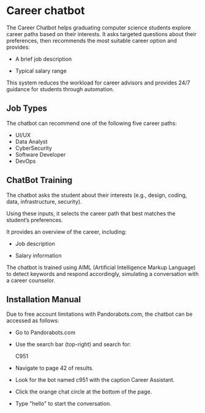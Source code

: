 # Career chatbot 

The Career Chatbot helps graduating computer science students explore career paths based on their interests.
It asks targeted questions about their preferences, then recommends the most suitable career option and provides:

  -  A brief job description

  -  Typical salary range

This system reduces the workload for career advisors and provides 24/7 guidance for students through automation.

## Job Types
The chatbot can recommend one of the following five career paths:
- UI/UX
- Data Analyst
- CyberSecurity
- Software Developer
- DevOps

## ChatBot Training
  The chatbot asks the student about their interests (e.g., design, coding, data, infrastructure, security).

  Using these inputs, it selects the career path that best matches the student’s preferences.

   It provides an overview of the career, including:

  - Job description

  - Salary information

The chatbot is trained using AIML (Artificial Intelligence Markup Language) to detect keywords and respond accordingly, simulating a conversation with a career counselor.

## Installation Manual
Due to free account limitations with Pandorabots.com, the chatbot can be accessed as follows:

 - Go to Pandorabots.com

 - Use the search bar (top-right) and search for:

    C951

 - Navigate to page 42 of results.

- Look for the bot named c951 with the caption Career Assistant.

- Click the orange chat circle at the bottom of the page.

- Type "hello" to start the conversation.
